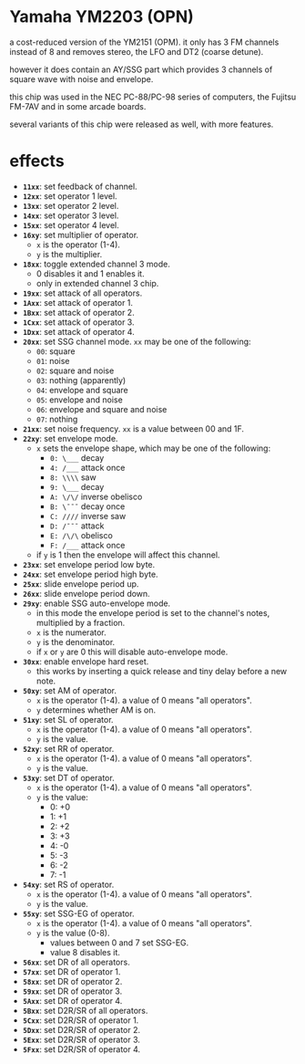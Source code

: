 # Yamaha YM2203 (OPN)

a cost-reduced version of the YM2151 (OPM).
it only has 3 FM channels instead of 8 and removes stereo, the LFO and DT2 (coarse detune).

however it does contain an AY/SSG part which provides 3 channels of square wave with noise and envelope.

this chip was used in the NEC PC-88/PC-98 series of computers, the Fujitsu FM-7AV and in some arcade boards.

several variants of this chip were released as well, with more features.

# effects

- **`11xx`**: set feedback of channel.
- **`12xx`**: set operator 1 level.
- **`13xx`**: set operator 2 level.
- **`14xx`**: set operator 3 level.
- **`15xx`**: set operator 4 level.
- **`16xy`**: set multiplier of operator.
  - `x` is the operator (1-4).
  - `y` is the multiplier.
- **`18xx`**: toggle extended channel 3 mode.
  - 0 disables it and 1 enables it.
  - only in extended channel 3 chip.
- **`19xx`**: set attack of all operators.
- **`1Axx`**: set attack of operator 1.
- **`1Bxx`**: set attack of operator 2.
- **`1Cxx`**: set attack of operator 3.
- **`1Dxx`**: set attack of operator 4.
- **`20xx`**: set SSG channel mode. `xx` may be one of the following:
  - `00`: square
  - `01`: noise
  - `02`: square and noise
  - `03`: nothing (apparently)
  - `04`: envelope and square
  - `05`: envelope and noise
  - `06`: envelope and square and noise
  - `07`: nothing
- **`21xx`**: set noise frequency. `xx` is a value between 00 and 1F.
- **`22xy`**: set envelope mode.
  - `x` sets the envelope shape, which may be one of the following:
    - `0: \___` decay
    - `4: /___` attack once
    - `8: \\\\` saw
    - `9: \___` decay
    - `A: \/\/` inverse obelisco
    - `B: \¯¯¯` decay once
    - `C: ////` inverse saw
    - `D: /¯¯¯` attack
    - `E: /\/\` obelisco
    - `F: /___` attack once
  - if `y` is 1 then the envelope will affect this channel.
- **`23xx`**: set envelope period low byte.
- **`24xx`**: set envelope period high byte.
- **`25xx`**: slide envelope period up.
- **`26xx`**: slide envelope period down.
- **`29xy`**: enable SSG auto-envelope mode.
  - in this mode the envelope period is set to the channel's notes, multiplied by a fraction.
  - `x` is the numerator.
  - `y` is the denominator.
  - if `x` or `y` are 0 this will disable auto-envelope mode.
- **`30xx`**: enable envelope hard reset.
  - this works by inserting a quick release and tiny delay before a new note.
- **`50xy`**: set AM of operator.
  - `x` is the operator (1-4). a value of 0 means "all operators".
  - `y` determines whether AM is on.
- **`51xy`**: set SL of operator.
  - `x` is the operator (1-4). a value of 0 means "all operators".
  - `y` is the value.
- **`52xy`**: set RR of operator.
  - `x` is the operator (1-4). a value of 0 means "all operators".
  - `y` is the value.
- **`53xy`**: set DT of operator.
  - `x` is the operator (1-4). a value of 0 means "all operators".
  - `y` is the value:
    - 0: +0
    - 1: +1
    - 2: +2
    - 3: +3
    - 4: -0
    - 5: -3
    - 6: -2
    - 7: -1
- **`54xy`**: set RS of operator.
  - `x` is the operator (1-4). a value of 0 means "all operators".
  - `y` is the value.
- **`55xy`**: set SSG-EG of operator.
  - `x` is the operator (1-4). a value of 0 means "all operators".
  - `y` is the value (0-8).
    - values between 0 and 7 set SSG-EG.
    - value 8 disables it.
- **`56xx`**: set DR of all operators.
- **`57xx`**: set DR of operator 1.
- **`58xx`**: set DR of operator 2.
- **`59xx`**: set DR of operator 3.
- **`5Axx`**: set DR of operator 4.
- **`5Bxx`**: set D2R/SR of all operators.
- **`5Cxx`**: set D2R/SR of operator 1.
- **`5Dxx`**: set D2R/SR of operator 2.
- **`5Exx`**: set D2R/SR of operator 3.
- **`5Fxx`**: set D2R/SR of operator 4.
